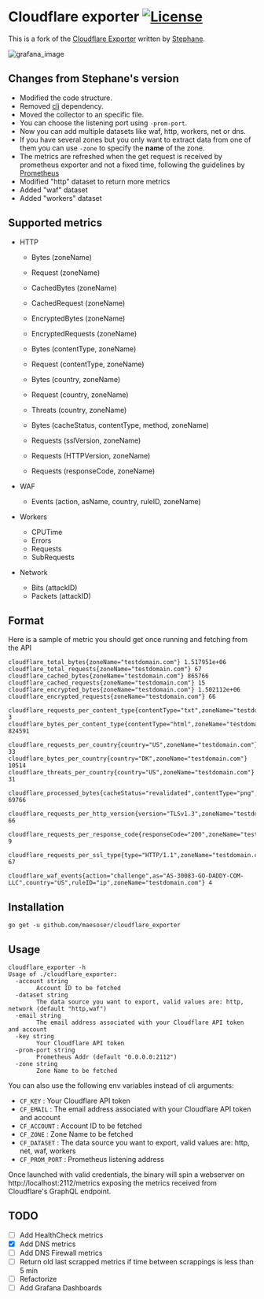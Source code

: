 # Cloudflare exporter [![License](https://img.shields.io/github/license/maesoser/cloudflare_exporter)](https://www.gnu.org/licenses/gpl-3.0.html) 

This is a fork of the [Cloudflare Exporter](https://gitlab.com/stephane5/cloudflare_exporter) written by [Stephane](https://gitlab.com/stephane5).

![grafana_image](https://github.com/maesoser/cloudflare_exporter/raw/master/grafana_dashboards/dashboard_image.jpeg)

## Changes from Stephane's version

 - Modified the code structure.
 - Removed [cli](https://github.com/urfave/cli) dependency.
 - Moved the collector to an specific file.
 - You can choose the listening port using `-prom-port`.
 - Now you can add multiple datasets like waf, http, workers, net or dns.
 - If you have several zones but you only want to extract data from one of them you can use `-zone` to specify the **name** of the zone.
 - The metrics are refreshed when the get request is received by prometheus exporter and not a fixed time, following the guidelines by [Prometheus](https://prometheus.io/docs/instrumenting/writing_exporters/#deployment)
 - Modified "http" dataset to return more metrics
 - Added "waf" dataset
 - Added "workers" dataset

## Supported metrics

- HTTP
   - Bytes (zoneName)
   - Request (zoneName)
   - CachedBytes (zoneName)
   - CachedRequest (zoneName)
   - EncryptedBytes (zoneName)
   - EncryptedRequests (zoneName)

   - Bytes (contentType, zoneName)
   - Request (contentType, zoneName)

   - Bytes (country, zoneName)
   - Request (country, zoneName)
   - Threats (country, zoneName)

   - Bytes (cacheStatus, contentType, method, zoneName)

   - Requests (sslVersion, zoneName)
   - Requests (HTTPVersion, zoneName)
   - Requests (responseCode, zoneName)

- WAF
   - Events (action, asName, country, ruleID, zoneName)

- Workers
   - CPUTime
   - Errors
   - Requests
   - SubRequests

- Network
   - Bits (attackID)
   - Packets (attackID)

## Format

Here is a sample of metric you should get once running and fetching from the API

```
cloudflare_total_bytes{zoneName="testdomain.com"} 1.517951e+06
cloudflare_total_requests{zoneName="testdomain.com"} 67
cloudflare_cached_bytes{zoneName="testdomain.com"} 865766
cloudflare_cached_requests{zoneName="testdomain.com"} 15
cloudflare_encrypted_bytes{zoneName="testdomain.com"} 1.502112e+06
cloudflare_encrypted_requests{zoneName="testdomain.com"} 66

cloudflare_requests_per_content_type{contentType="txt",zoneName="testdomain.com"} 3
cloudflare_bytes_per_content_type{contentType="html",zoneName="testdomain.com"} 824591

cloudflare_requests_per_country{country="US",zoneName="testdomain.com"} 33
cloudflare_bytes_per_country{country="DK",zoneName="testdomain.com"} 10514
cloudflare_threats_per_country{country="US",zoneName="testdomain.com"} 31

cloudflare_processed_bytes{cacheStatus="revalidated",contentType="png",method="GET",zoneName="testdomain.com"} 69766

cloudflare_requests_per_http_version{version="TLSv1.3",zoneName="testdomain.com"} 66

cloudflare_requests_per_response_code{responseCode="200",zoneName="testdomain.com"} 9

cloudflare_requests_per_ssl_type{type="HTTP/1.1",zoneName="testdomain.com"} 67

cloudflare_waf_events{action="challenge",as="AS-30083-GO-DADDY-COM-LLC",country="US",ruleID="ip",zoneName="testdomain.com"} 4
```

## Installation

```
go get -u github.com/maesoser/cloudflare_exporter
```

## Usage

```
cloudflare_exporter -h
Usage of ./cloudflare_exporter:
  -account string
    	Account ID to be fetched
  -dataset string
    	The data source you want to export, valid values are: http, network (default "http,waf")
  -email string
    	The email address associated with your Cloudflare API token and account
  -key string
    	Your Cloudflare API token
  -prom-port string
    	Prometheus Addr (default "0.0.0.0:2112")
  -zone string
    	Zone Name to be fetched
```

You can also use the following env variables instead of cli arguments:
   - `CF_KEY` : Your Cloudflare API token
   - `CF_EMAIL` : The email address associated with your Cloudflare API token and account
   - `CF_ACCOUNT` : Account ID to be fetched
   - `CF_ZONE` : Zone Name to be fetched
   - `CF_DATASET` : The data source you want to export, valid values are: http, net, waf, workers
   - `CF_PROM_PORT` : Prometheus listening address


Once launched with valid credentials, the binary will spin a webserver on http://localhost:2112/metrics exposing the metrics received from Cloudflare's GraphQL endpoint.

## TODO

- [ ] Add HealthCheck metrics
- [x] Add DNS metrics
- [ ] Add DNS Firewall metrics
- [ ] Return old last scrapped metrics if time between scrappings is less than 5 min
- [ ] Refactorize
- [ ] Add Grafana Dashboards
